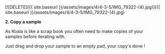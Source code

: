 ---
---

[![DELETE]({{ site.baseurl }}/assets/images/4/4-3-5/IMG_79322-(4).jpg)]({{
site.baseurl }}/assets/images/4/4-3-5/IMG_79322-(4).jpg)

**2. Copy a sample**

As Koala is like a scrap book you often need to make copies of your samples before iterating with.


Just drag and drop your sample to an empty pad, your copy's done !
